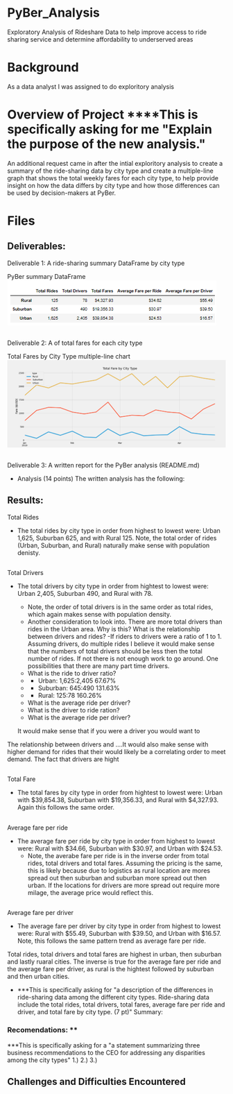 # PyBer_Analysis
Exploratory Analysis of Rideshare Data to help improve access to ride sharing service and determine affordability to underserved areas
# Background
As a data analyst I was assigned to do exploritory analysis 

# Overview of Project ****This is specifically asking for me "Explain the purpose of the new analysis."
An additional request came in after the intial exploritory analysis to create a summary of the ride-sharing data by city type and create a multiple-line graph that shows the total weekly fares for each city type, to help provide insight on how the data differs by city type and how those differences can be used by decision-makers at PyBer.
# Files 

## Deliverables:
Deliverable 1: A ride-sharing summary DataFrame by city type

PyBer summary DataFrame
![Pyber_Summary_DF_formated_for_Deliverable1_this file can be found in C:\Users\tligh\Documents\MSU\Challenges\PyBer_Analysis\Pyber_Deliverable1_pyber_summary_df.PNG](https://github.com/Tara-Lightner/PyBer_Analysis/blob/main/Pyber_Deliverable1_pyber_summary_df.PNG)
##
Deliverable 2: A of total fares for each city type

Total Fares by City Type multiple-line chart 
![Total_Fare_by_City_Type_for_Deliverable2_this file can be found in C:\Users\tligh\Documents\MSU\Challenges\PyBer_AnalysisPyber\Total_Fare_by_City_Type.PNG](https://github.com/Tara-Lightner/PyBer_Analysis/blob/main/Total_Fare_by_City_Type.PNG)
##
Deliverable 3: A written report for the PyBer analysis (README.md)

- Analysis (14 points)
The written analysis has the following:

## Results:
Total Rides
- The total rides by city type in order from highest to lowest were: Urban 1,625, Suburban 625, and with Rural 125.  Note, the total order of rides (Urban, Suburban, and Rural) naturally make sense with population denisty.
##
Total Drivers
- The total drivers by city type in order from hightest to lowest were: Urban 2,405, Suburban 490, and Rural with 78. 
  - Note, the order of total 
drivers is in the same order as total rides, which again makes sense with population density.
  - Another consideration to look into.  There are more total drivers than rides in the Urban area.  Why is this?  What is the relationship between drivers and rides?
  -If riders to drivers were a ratio of 1 to 1.  Assuming drivers, do multiple rides I believe it would make sense that the numbers of total drivers should be less then the total number of rides.  If not there is not enough work to go around.  One possibilities that there are many part time drivers.  
  - What is the ride to driver ratio?
  - - Urban:     1,625:2,405 67.67%
  - - Suburban:  645:490     131.63%
  - - Rural:     125:78      160.26%
  - What is the average ride per driver?
  - What is the driver to ride ration?
  - What is the average ride per driver?
  
  It would make sense that if you were a driver you would want to   

The relationship between drivers and ....It would also make sense with higher demand for rides that their would likely be a correlating order to meet demand.  The fact that drivers are hight
##
Total Fare
- The total fares by city type in order from hightest to lowest were:  Urban with $39,854.38, Suburban with $19,356.33, and Rural with $4,327.93.  Again this follows the same order.
##
Average fare per ride
- The average fare per ride by city type in order from highest to lowest were: Rural with $34.66, Suburban with $30.97, and Urban with $24.53.  
  - Note, the averabe fare per ride is in the inverse order from total rides, total drivers and total fares.  Assuming the pricing is the same, this is likely because due to logistics as rural location are mores spread out then suburban and suburban more spread out then urban.  If the locations for drivers are more spread out require more milage, the average price would reflect this.  
##
Average fare per driver
- The average fare per driver by city type in order from highest to lowest were: Rural with $55.49, Suburban with $39.50, and Urban with $16.57.  Note, this follows the same pattern trend as average fare per ride.  

Total rides, total drivers and total fares are highest in urban, then suburban and lastly ruaral cities.  The inverse is true for the average fare per ride and the average fare per driver, as rural is the hightest followed by suburban and then urban cities.

* ***This is specifically asking for "a description of the differences in ride-sharing data among the different city types. Ride-sharing data include the total rides, total drivers, total fares, average fare per ride and driver, and total fare by city type. (7 pt)"
Summary:

### Recomendations: **
***This is specifically asking for a "a statement summarizing three business recommendations to the CEO for addressing any disparities among the city types"
1.) 
2.)
3.)

## Challenges and Difficulties Encountered




